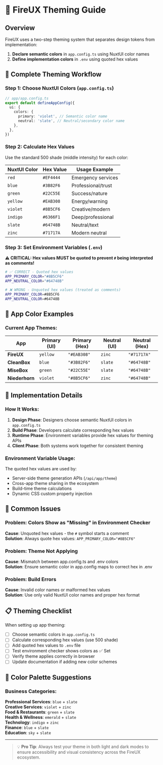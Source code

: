 # 🎨 FireUX Theming Guide

## Overview

FireUX uses a two-step theming system that separates design tokens from implementation:

1. **Declare semantic colors** in `app.config.ts` using NuxtUI color names
2. **Define implementation colors** in `.env` using quoted hex values

## 🔄 Complete Theming Workflow

### Step 1: Choose NuxtUI Colors (`app.config.ts`)

```typescript
// app/app.config.ts
export default defineAppConfig({
  ui: {
    colors: {
      primary: 'violet', // Semantic color name
      neutral: 'slate', // Neutral/secondary color name
    },
  },
})
```

### Step 2: Calculate Hex Values

Use the standard 500 shade (middle intensity) for each color:

| NuxtUI Color | Hex Value | Usage Example      |
| ------------ | --------- | ------------------ |
| `red`        | `#EF4444` | Emergency services |
| `blue`       | `#3B82F6` | Professional/trust |
| `green`      | `#22C55E` | Success/nature     |
| `yellow`     | `#EAB308` | Energy/warning     |
| `violet`     | `#8B5CF6` | Creative/modern    |
| `indigo`     | `#6366F1` | Deep/professional  |
| `slate`      | `#64748B` | Neutral/text       |
| `zinc`       | `#71717A` | Modern neutral     |

### Step 3: Set Environment Variables (`.env`)

**⚠️ CRITICAL: Hex values MUST be quoted to prevent `#` being interpreted as comments!**

```bash
# ✅ CORRECT - Quoted hex values
APP_PRIMARY_COLOR="#8B5CF6"
APP_NEUTRAL_COLOR="#64748B"

# ❌ WRONG - Unquoted hex values (treated as comments)
APP_PRIMARY_COLOR=#8B5CF6
APP_NEUTRAL_COLOR=#64748B
```

## 🎯 App Color Examples

### Current App Themes:

| App            | Primary (UI) | Primary (Hex) | Neutral (UI) | Neutral (Hex) |
| -------------- | ------------ | ------------- | ------------ | ------------- |
| **FireUX**     | `yellow`     | `"#EAB308"`   | `zinc`       | `"#71717A"`   |
| **CleanBox**   | `blue`       | `"#3B82F6"`   | `slate`      | `"#64748B"`   |
| **MiseBox**    | `green`      | `"#22C55E"`   | `slate`      | `"#64748B"`   |
| **Niederhorn** | `violet`     | `"#8B5CF6"`   | `zinc`       | `"#64748B"`   |

## 🔧 Implementation Details

### How It Works:

1. **Design Phase**: Designers choose semantic NuxtUI colors in `app.config.ts`
2. **Build Phase**: Developers calculate corresponding hex values
3. **Runtime Phase**: Environment variables provide hex values for theming APIs
4. **Client Phase**: Both systems work together for consistent theming

### Environment Variable Usage:

The quoted hex values are used by:

- Server-side theme generation APIs (`/api/app/theme`)
- Cross-app theme sharing in the ecosystem
- Build-time theme calculations
- Dynamic CSS custom property injection

## 🚨 Common Issues

### Problem: Colors Show as "Missing" in Environment Checker

**Cause**: Unquoted hex values - the `#` symbol starts a comment  
**Solution**: Always quote hex values: `APP_PRIMARY_COLOR="#8B5CF6"`

### Problem: Theme Not Applying

**Cause**: Mismatch between app.config.ts and .env colors  
**Solution**: Ensure semantic color in app.config maps to correct hex in .env

### Problem: Build Errors

**Cause**: Invalid color names or malformed hex values  
**Solution**: Use only valid NuxtUI color names and proper hex format

## 📋 Theming Checklist

When setting up app theming:

- [ ] Choose semantic colors in `app.config.ts`
- [ ] Calculate corresponding hex values (use 500 shade)
- [ ] Add quoted hex values to `.env` file
- [ ] Test environment checker shows colors as ✅ Set
- [ ] Verify theme applies correctly in browser
- [ ] Update documentation if adding new color schemes

## 🎨 Color Palette Suggestions

### Business Categories:

**Professional Services**: `blue` + `slate`  
**Creative Services**: `violet` + `zinc`  
**Food & Restaurants**: `green` + `slate`  
**Health & Wellness**: `emerald` + `slate`  
**Technology**: `indigo` + `zinc`  
**Finance**: `blue` + `slate`  
**Education**: `sky` + `slate`

---

> 💡 **Pro Tip**: Always test your theme in both light and dark modes to ensure accessibility and visual consistency across the FireUX ecosystem.
